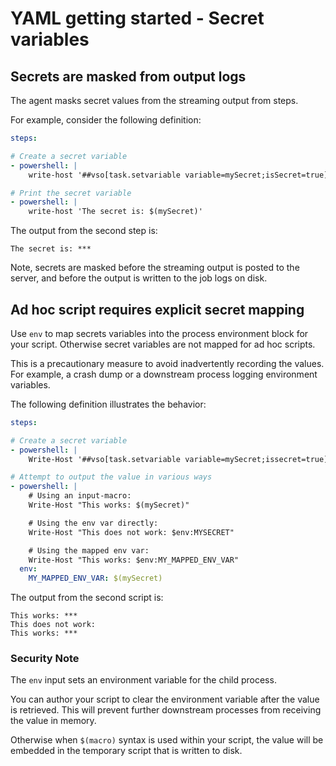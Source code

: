 # YAML getting started - Secret variables

## Secrets are masked from output logs

The agent masks secret values from the streaming output from steps.

For example, consider the following definition:

```yaml
steps:

# Create a secret variable
- powershell: |
    write-host '##vso[task.setvariable variable=mySecret;isSecret=true]abc123'

# Print the secret variable
- powershell: |
    write-host 'The secret is: $(mySecret)'
```

The output from the second step is:

```
The secret is: ***
```

Note, secrets are masked before the streaming output is posted to the server, and before the output is written to the job logs on disk.

## Ad hoc script requires explicit secret mapping

Use `env` to map secrets variables into the process environment block for your script. Otherwise secret variables are not mapped for ad hoc scripts.

This is a precautionary measure to avoid inadvertently recording the values. For example, a crash dump or a downstream process logging environment variables.

The following definition illustrates the behavior:

```yaml
steps:

# Create a secret variable
- powershell: |
    Write-Host '##vso[task.setvariable variable=mySecret;issecret=true]abc'

# Attempt to output the value in various ways
- powershell: |
    # Using an input-macro:
    Write-Host "This works: $(mySecret)"

    # Using the env var directly:
    Write-Host "This does not work: $env:MYSECRET"

    # Using the mapped env var:
    Write-Host "This works: $env:MY_MAPPED_ENV_VAR"
  env:
    MY_MAPPED_ENV_VAR: $(mySecret)
```

The output from the second script is:

```
This works: ***
This does not work:
This works: ***
```

### Security Note

The `env` input sets an environment variable for the child process.

You can author your script to clear the environment variable after the value is retrieved. This will prevent further downstream processes from receiving the value in memory.

Otherwise when `$(macro)` syntax is used within your script, the value will be embedded in the temporary script that is written to disk.
